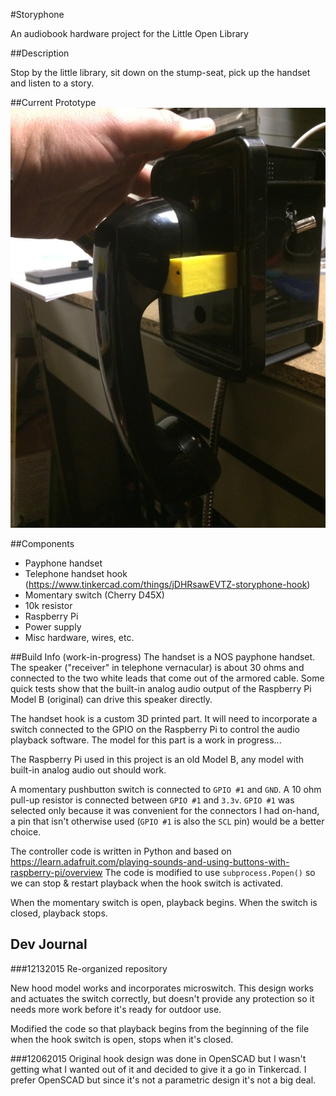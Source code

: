 #Storyphone

An audiobook hardware project for the Little Open Library

##Description

Stop by the little library, sit down on the stump-seat, pick up the handset and listen to a story.

##Current Prototype
![Photo of prototype](https://raw.githubusercontent.com/jjg/storyphone/master/images/storyphone_hook_v5_640.jpg)

##Components
* Payphone handset
* Telephone handset hook (https://www.tinkercad.com/things/jDHRsawEVTZ-storyphone-hook)
* Momentary switch (Cherry D45X)
* 10k resistor
* Raspberry Pi 
* Power supply
* Misc hardware, wires, etc.

##Build Info (work-in-progress)
The handset is a NOS payphone handset.  The speaker ("receiver" in telephone vernacular) is about 30 ohms and connected to the two white leads that come out of the armored cable.  Some quick tests show that the built-in analog audio output of the Raspberry Pi Model B (original) can drive this speaker directly.

The handset hook is a custom 3D printed part.  It will need to incorporate a switch connected to the GPIO on the Raspberry Pi to control the audio playback software.  The model for this part is a work in progress...

The Raspberry Pi used in this project is an old Model B, any model with built-in analog audio out should work.

A momentary pushbutton switch is connected to `GPIO #1` and `GND`.  A 10 ohm pull-up resistor is connected between `GPIO #1` and `3.3v`.  `GPIO #1` was selected only because it was convenient for the connectors I had on-hand, a pin that isn't otherwise used (`GPIO #1` is also the `SCL` pin) would be a better choice.

The controller code is written in Python and based on https://learn.adafruit.com/playing-sounds-and-using-buttons-with-raspberry-pi/overview  The code is modified to use `subprocess.Popen()` so we can stop & restart playback when the hook switch is activated.

When the momentary switch is open, playback begins.  When the switch is closed, playback stops.


## Dev Journal

###12132015
Re-organized repository

New hood model works and incorporates microswitch.  This design works and actuates the switch correctly, but doesn't provide any protection so it needs more work before it's ready for outdoor use.

Modified the code so that playback begins from the beginning of the file when the hook switch is open, stops when it's closed.

###12062015
Original hook design was done in OpenSCAD but I wasn't getting what I wanted out of it and decided to give it a go in Tinkercad.  I prefer OpenSCAD but since it's not a parametric design it's not a big deal.


